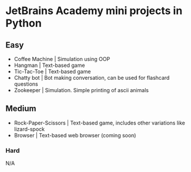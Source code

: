 # JetBrains Academy mini projects in Python

## Easy
* Coffee Machine | Simulation using OOP
* Hangman | Text-based game 
* Tic-Tac-Toe | Text-based game
* Chatty bot | Bot making conversation, can be used for flashcard questions
* Zookeeper | Simulation. Simple printing of ascii animals

## Medium
* Rock-Paper-Scissors | Text-based game, includes other variations like lizard-spock
* Browser | Text-based web browser (coming soon)

### Hard
N/A
